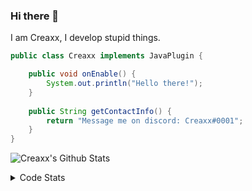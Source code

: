 ### Hi there 👋

I am Creaxx, I develop stupid things. 

```java
public class Creaxx implements JavaPlugin {

    public void onEnable() {
        System.out.println("Hello there!");
    }
    
    public String getContactInfo() {
        return "Message me on discord: Creaxx#0001";
    }
}
```

![Creaxx's Github Stats](https://github-readme-stats.vercel.app/api?username=CreaxxOG&show_icons=true&theme=dark&count_private=true)

<details>
  <summary>Code Stats</summary>

<!--START_SECTION:waka-->
![Code Time](http://img.shields.io/badge/Code%20Time-882%20hrs%201%20min-blue)

![Lines of code](https://img.shields.io/badge/From%20Hello%20World%20I%27ve%20Written-3%20Thousand%20lines%20of%20code-blue)

**🐱 My GitHub Data** 

> 🏆 517 Contributions in the Year 2022
 > 
> 📦 227.2 kB Used in GitHub's Storage 
 > 
> 🚫 Not Opted to Hire
 > 
> 📜 3 Public Repositories 
 > 
> 🔑 2 Private Repositories  
 > 
**I'm a Night 🦉** 

```text
🌞 Morning    15 commits     █░░░░░░░░░░░░░░░░░░░░░░░░   4.6% 
🌆 Daytime    143 commits    ███████████░░░░░░░░░░░░░░   43.87% 
🌃 Evening    147 commits    ███████████░░░░░░░░░░░░░░   45.09% 
🌙 Night      21 commits     █░░░░░░░░░░░░░░░░░░░░░░░░   6.44%

```
📅 **I'm Most Productive on Wednesday** 

```text
Monday       53 commits     ████░░░░░░░░░░░░░░░░░░░░░   16.26% 
Tuesday      62 commits     ████░░░░░░░░░░░░░░░░░░░░░   19.02% 
Wednesday    67 commits     █████░░░░░░░░░░░░░░░░░░░░   20.55% 
Thursday     38 commits     ███░░░░░░░░░░░░░░░░░░░░░░   11.66% 
Friday       35 commits     ██░░░░░░░░░░░░░░░░░░░░░░░   10.74% 
Saturday     29 commits     ██░░░░░░░░░░░░░░░░░░░░░░░   8.9% 
Sunday       42 commits     ███░░░░░░░░░░░░░░░░░░░░░░   12.88%

```


📊 **This Week I Spent My Time On** 

```text
💬 Programming Languages: 
Java                     20 hrs 4 mins       ████████████████████████░   96.77% 
XML                      21 mins             ░░░░░░░░░░░░░░░░░░░░░░░░░   1.7% 
TypeScript               8 mins              ░░░░░░░░░░░░░░░░░░░░░░░░░   0.68% 
Markdown                 7 mins              ░░░░░░░░░░░░░░░░░░░░░░░░░   0.59% 
YAML                     2 mins              ░░░░░░░░░░░░░░░░░░░░░░░░░   0.2%

🔥 Editors: 
IntelliJ                 20 hrs 44 mins      █████████████████████████   100.0%

```

**I Mostly Code in Java** 

```text
Java                     6 repos             ████████████████░░░░░░░░░   66.67% 
EJS                      1 repo              ██░░░░░░░░░░░░░░░░░░░░░░░   11.11% 
Kotlin                   1 repo              ██░░░░░░░░░░░░░░░░░░░░░░░   11.11% 
Python                   1 repo              ██░░░░░░░░░░░░░░░░░░░░░░░   11.11%

```



 Last Updated on 13/09/2022 12:54:58 UTC
<!--END_SECTION:waka-->
</details>
